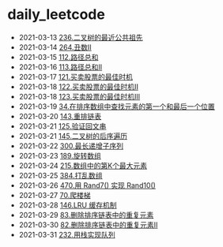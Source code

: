 # daily_leetcode

- 2021-03-13 [236.二叉树的最近公共祖先](236.二叉树的最近公共祖先/solution.py)
- 2021-03-14 [264.丑数II](264.丑数II/solution.py)
- 2021-03-15 [112.路径总和](112.路径总和/solution.py)
- 2021-03-16 [113.路径总和II](113.路径总和II/solution.py)
- 2021-03-17 [121.买卖股票的最佳时机](121.买卖股票的最佳时机/solution.py)
- 2021-03-18 [122.买卖股票的最佳时机II](122.买卖股票的最佳时机II/solution.py)
- 2021-03-18 [123.买卖股票的最佳时机III](123.买卖股票的最佳时机III/solution.py)
- 2021-03-19 [34.在排序数组中查找元素的第一个和最后一个位置](34.在排序数组中查找元素的第一个和最后一个位置/solution.py)
- 2021-03-20 [143.重排链表](143.重排链表/solution.py)
- 2021-03-21 [125.验证回文串](125.验证回文串/solution.py)
- 2021-03-21 [145.二叉树的后序遍历](145.二叉树的后序遍历/solution.py)
- 2021-03-22 [300.最长递增子序列](300.最长递增子序列/solution.py)
- 2021-03-23 [189.旋转数组](189.旋转数组/solution.py)
- 2021-03-24 [215.数组中的第K个最大元素](215.数组中的第K个最大元素/solution.py)
- 2021-03-25 [384.打乱数组](384.打乱数组/solution.py)
- 2021-03-26 [470.用 Rand7() 实现 Rand10()](470.用%20Rand7()%20实现%20Rand10()/solution.py)
- 2021-03-27 [70.爬楼梯](70.爬楼梯/solution.py)
- 2021-03-28 [146.LRU 缓存机制](146.LRU%20缓存机制/solution.py)
- 2021-03-29 [83.删除排序链表中的重复元素](83.删除排序链表中的重复元素/solution.py)
- 2021-03-30 [82.删除排序链表中的重复元素II](82.删除排序链表中的重复元素II/solution.py)
- 2021-03-31 [232.用栈实现队列](232.用栈实现队列/solution.py)
